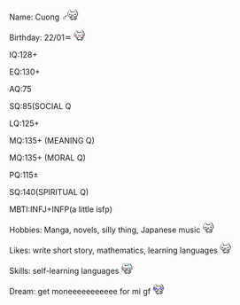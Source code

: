 <div class="bio-section">
<p>Name: Cuong ♂<img src="nuko/nukoShy3.gif" class="bio-icon"></p>
</div>
<div class="bio-section">
  <p>Birthday: 22/01♒ <img src="nuko/nukoShy4.gif" class="bio-icon"></p>
</div>
<p>IQ:128+</p>
<p>EQ:130+</p>
<p>AQ:75</p>
<p>SQ:85(SOCIAL Q</p>
<p>LQ:125+</p>
<p>MQ:135+ (MEANING Q)</p>
<p>MQ:135+ (MORAL Q)</p>
<p>PQ:115±</p>
<p>SQ:140(SPIRITUAL Q)</p>
<p>MBTI:INFJ+INFP(a little isfp)</p>
<div class="bio-section">
  <p>Hobbies: Manga, novels, silly thing, Japanese music <img src="nuko/nukoThumbsUp2.gif" class="bio-icon"></p>
</div>
<div class="bio-section">
  <p>Likes: write short story, mathematics, learning languages <img src="nuko/nukoGoodJob.gif" class="bio-icon"></p>
</div>
<div class="bio-section">
  <p>Skills: self-learning languages <img src="nuko/nukoPanic.gif" class="bio-icon"></p>
</div>
<div class="bio-section">
  <p>Dream: get moneeeeeeeeeee for mi gf <img src="nuko/nukoPleading.gif" class="bio-icon"></p>
</div>
